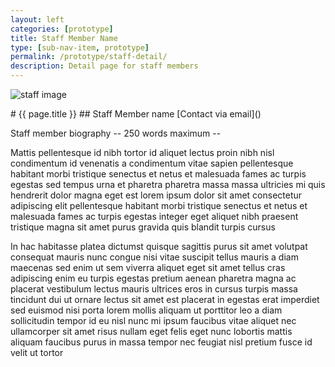 ```yaml
---
layout: left
categories: [prototype]
title: Staff Member Name
type: [sub-nav-item, prototype]
permalink: /prototype/staff-detail/
description: Detail page for staff members
---
```


<div class="content-flex" markdown="1">
<div class="staffimage" markdown="1">

![staff image](https://via.placeholder.com/300x400)

</div>
<div class="text" markdown="1">
# {{ page.title }}
## Staff Member name
[Contact via email]() 

Staff member biography -- 250 words maximum -- 

Mattis pellentesque id nibh tortor id aliquet lectus proin nibh nisl condimentum id venenatis a condimentum vitae sapien pellentesque habitant morbi tristique senectus et netus et malesuada fames ac turpis egestas sed tempus urna et pharetra pharetra massa massa ultricies mi quis hendrerit dolor magna eget est lorem ipsum dolor sit amet consectetur adipiscing elit pellentesque habitant morbi tristique senectus et netus et malesuada fames ac turpis egestas integer eget aliquet nibh praesent tristique magna sit amet purus gravida quis blandit turpis cursus 

In hac habitasse platea dictumst quisque sagittis purus sit amet volutpat consequat mauris nunc congue nisi vitae suscipit tellus mauris a diam maecenas sed enim ut sem viverra aliquet eget sit amet tellus cras adipiscing enim eu turpis egestas pretium aenean pharetra magna ac placerat vestibulum lectus mauris ultrices eros in cursus turpis massa tincidunt dui ut ornare lectus sit amet est placerat in egestas erat imperdiet sed euismod nisi porta lorem mollis aliquam ut porttitor leo a diam sollicitudin tempor id eu nisl nunc mi ipsum faucibus vitae aliquet nec ullamcorper sit amet risus nullam eget felis eget nunc lobortis mattis aliquam faucibus purus in massa tempor nec feugiat nisl pretium fusce id velit ut tortor
</div>
</div>

